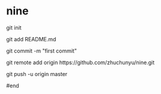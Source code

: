 # nine
<p>git init</p>
<p>git add README.md</p>
<p>git commit -m "first commit"</p>
<p>git remote add origin https://github.com/zhuchunyu/nine.git</p>
<p>git push -u origin master</p>
<p></p>
<p></p>
#end
